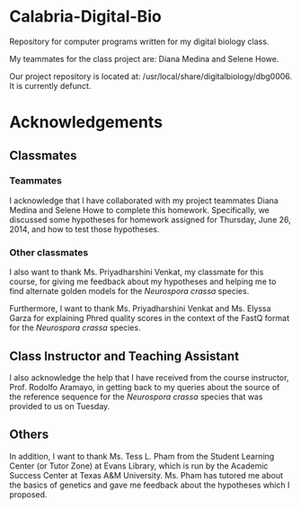 Calabria-Digital-Bio
====================

Repository for computer programs written for my digital biology class.


My teammates for the class project are: Diana Medina and Selene Howe.



Our project repository is located at: /usr/local/share/digitalbiology/dbg0006. It is currently defunct.




# Acknowledgements

## Classmates

### Teammates
I acknowledge that I have collaborated with my project teammates Diana Medina and Selene Howe to complete this homework. Specifically, we discussed some hypotheses for homework assigned for Thursday, June 26, 2014, and how to test those hypotheses.

### Other classmates
I also want to thank Ms. Priyadharshini Venkat, my classmate for this course, for giving me feedback about my hypotheses and helping me to find alternate golden models for the *Neurospora crassa* species.

Furthermore, I want to thank Ms. Priyadharshini Venkat and Ms. Elyssa Garza for explaining Phred quality scores in the context of the FastQ format for the *Neurospora crassa* species.

## Class Instructor and Teaching Assistant
I also acknowledge the help that I have received from the course instructor, Prof. Rodolfo Aramayo, in getting back to my queries about the source of the reference sequence for the *Neurospora crassa* species that was provided to us on Tuesday.

## Others
In addition, I want to thank Ms. Tess L. Pham from the Student Learning Center (or Tutor Zone) at Evans Library, which is run by the Academic Success Center at Texas A\&M University. Ms. Pham has tutored me about the basics of genetics and gave me feedback about the hypotheses which I proposed.

